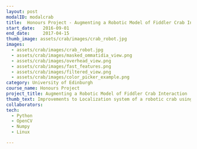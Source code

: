 ```yaml
---
layout: post
modalID: modalcrab
title:  Honours Project - Augmenting a Robotic Model of Fiddler Crab Interaction 
start_date:   2016-09-01
end_date:     2017-04-15
thumb_image: assets/crab/images/crab_robot.jpg
images:
  - assets/crab/images/crab_robot.jpg
  - assets/crab/images/masked_ommatidia_view.png
  - assets/crab/images/overhead_view.png
  - assets/crab/images/fast_features.png
  - assets/crab/images/filtered_view.png
  - assets/crab/images/color_picker_example.png
category: University of Edinburgh
course_name: Honours Project
project_title: Augmenting a Robotic Model of Fiddler Crab Interaction 
thumb_text: Improvements to Localization system of a robotic crab using Optical Flow
collaborators:
tech:
  - Python
  - OpenCV
  - Numpy
  - Linux

---
```




<!-- 
Report: [Google Drive](https://drive.google.com/open?id=1H2Vc-TMACEamRlyMmcv_jhvaJ4QL8EQY)
{: .text-center}
For code, scroll down to the end of the report or contact me.
{: .text-center}
 -->